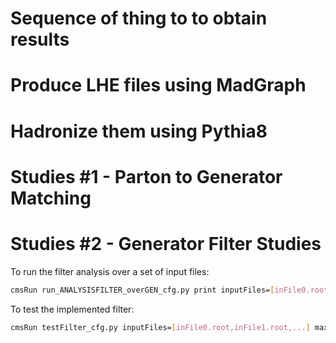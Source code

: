 Sequence of thing to to obtain results
======================================

Produce LHE files using MadGraph
================================

Hadronize them using Pythia8
============================

Studies #1 - Parton to Generator Matching
=========================================

Studies #2 - Generator Filter Studies
=====================================

To run the filter analysis over a set of input files:

```bash
cmsRun run_ANALYSISFILTER_overGEN_cfg.py print inputFiles=[inFile0.root,inFile1.root,...]  outputFile=[outFile0.root] maxEvents=[numberOfEvents]
```

To test the implemented filter:

```bash
cmsRun testFilter_cfg.py inputFiles=[inFile0.root,inFile1.root,...] maxEvents=-1
```